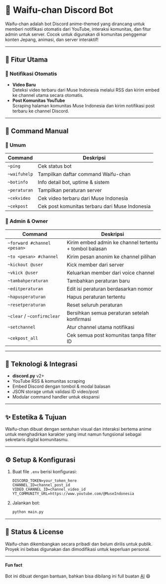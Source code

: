 # 🌸 Waifu-chan Discord Bot

Waifu-chan adalah bot Discord anime-themed yang dirancang untuk memberi notifikasi otomatis dari YouTube, interaksi komunitas, dan fitur admin untuk server. Cocok untuk digunakan di komunitas penggemar konten Jepang, animasi, dan server interaktif!

---

## 🚀 Fitur Utama

### 🔁 Notifikasi Otomatis
- **Video Baru**  
  Deteksi video terbaru dari Muse Indonesia melalui RSS dan kirim embed ke channel utama secara otomatis.
- **Post Komunitas YouTube**  
  Scraping halaman komunitas Muse Indonesia dan kirim notifikasi post terbaru ke channel Discord.

---

## 💬 Command Manual

### 📌 Umum
| Command          | Deskripsi                                     |
|------------------|-----------------------------------------------|
| `~ping`          | Cek status bot                                |
| `~waifuhelp`     | Tampilkan daftar command Waifu-chan           |
| `~botinfo`       | Info detail bot, uptime & sistem              |
| `~peraturan`     | Tampilkan peraturan server                    |
| `~cekvideo`      | Cek video terbaru dari Muse Indonesia         |
| `~cekpost`       | Cek post komunitas terbaru dari Muse Indonesia |

### 🔧 Admin & Owner
| Command                       | Deskripsi                                                   |
|-------------------------------|--------------------------------------------------------------|
| `~forward #channel <pesan>`   | Kirim embed admin ke channel tertentu + tombol balasan       |
| `~to <pesan> #channel`        | Kirim pesan anonim ke channel pilihan                       |
| `~kickout @user`              | Kick member dari server                                     |
| `~vkick @user`                | Keluarkan member dari voice channel                         |
| `~tambahperaturan`            | Tambahkan peraturan baru                                    |
| `~editperaturan`              | Edit isi peraturan berdasarkan nomor                        |
| `~hapusperaturan`             | Hapus peraturan tertentu                                    |
| `~resetperaturan`             | Reset seluruh peraturan                                     |
| `~clear` / `~confirmclear`    | Bersihkan semua peraturan setelah konfirmasi                |
| `~setchannel`                 | Atur channel utama notifikasi                               |
| `~cekpost_all`                | Cek semua post komunitas tanpa filter ID                    |

---

## 🧠 Teknologi & Integrasi

- **discord.py** v2+
- YouTube RSS & komunitas scraping
- Embed Discord dengan tombol & modal balasan
- JSON storage untuk validasi ID video/post
- Modular command handler untuk ekspansi

---

## ✨ Estetika & Tujuan

Waifu-chan dibuat dengan sentuhan visual dan interaksi bertema anime untuk menghadirkan karakter yang imut namun fungsional sebagai sekretaris digital komunitasmu.

---

## ⚙️ Setup & Konfigurasi

1. Buat file `.env` berisi konfigurasi:
    ```env
    DISCORD_TOKEN=your_token_here
    CHANNEL_ID=channel_post_id
    VIDEO_CHANNEL_ID=channel_video_id
    YT_COMMUNITY_URL=https://www.youtube.com/@MuseIndonesia
    ```

2. Jalankan bot:
    ```bash
    python main.py
    ```

---

## 📜 Status & License

Waifu-chan dikembangkan secara pribadi dan belum dirilis untuk publik. Proyek ini bebas digunakan dan dimodifikasi untuk keperluan personal.

---
#### Fun fact
Bot ini dibuat dengan bantuan, bahkan bisa dibilang ini full buatan [AI](https://copilot.github.com/) :smile:
